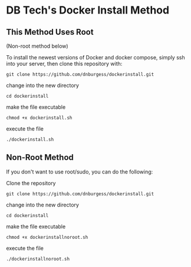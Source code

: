 DB Tech's Docker Install Method
===

## This Method Uses Root
(Non-root method below)

To install the newest versions of Docker and docker compose, simply ssh into your server, then clone this repository with: 

```
git clone https://github.com/dnburgess/dockerinstall.git
```

change into the new directory 
```
cd dockerinstall
```

make the file executable
```
chmod +x dockerinstall.sh
```

execute the file 
```
./dockerinstall.sh
```

## Non-Root Method
If you don't want to use root/sudo, you can do the following:

Clone the repository
```
git clone https://github.com/dnburgess/dockerinstall.git
```

change into the new directory
```
cd dockerinstall
```

make the file executable
```
chmod +x dockerinstallnoroot.sh
```

execute the file
```
./dockerinstallnoroot.sh
```
